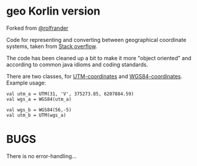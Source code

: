 # geo Korlin version

Forked from [@rolfrander](https://github.com/rolfrander/geo)

Code for representing and converting between geographical coordinate systems, taken from
[Stack overflow](https://stackoverflow.com/questions/176137/java-convert-lat-lon-to-utm).

The code has been cleaned up a bit to make it more "object oriented" and according to common java
idioms and coding standards.

There are two classes, for [UTM-coordinates](https://en.wikipedia.org/wiki/Universal_Transverse_Mercator_coordinate_system)
and [WGS84-coordinates](https://en.wikipedia.org/wiki/World_Geodetic_System).
Example usage:

```
val utm_a = UTM(31, 'V', 375273.85, 6207884.59)
val wgs_a = WGS84(utm_a)

val wgs_b = WGS84(56,-5)
val utm_b = UTM(wgs_a)
```

# BUGS
There is no error-handling...
